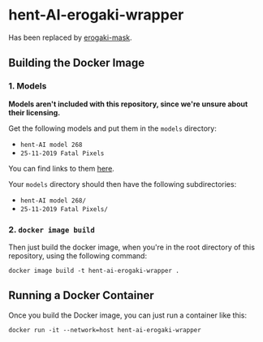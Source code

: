 # hent-AI-erogaki-wrapper

Has been replaced by [erogaki-mask](https://github.com/erogaki-dev/erogaki-mask).

## Building the Docker Image

### 1. Models

**Models aren't included with this repository, since we're unsure about their licensing.**

Get the following models and put them in the `models` directory:

- `hent-AI model 268`
- `25-11-2019 Fatal Pixels`

You can find links to them [here](https://github.com/erogaki-dev/hent-AI/blob/master/README.md#the-model).

Your `models` directory should then have the following subdirectories:

- `hent-AI model 268/`
- `25-11-2019 Fatal Pixels/`

### 2. `docker image build`

Then just build the docker image, when you're in the root directory of this repository, using the following command:

```
docker image build -t hent-ai-erogaki-wrapper .
```

## Running a Docker Container

Once you build the Docker image, you can just run a container like this:

```
docker run -it --network=host hent-ai-erogaki-wrapper
```

